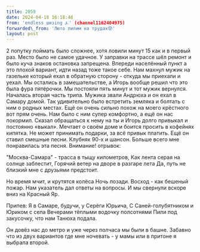 ```yaml
---
title: 2059
date: 2024-04-18 16:18:48
from: 'endless шизing ⍼' (channel1162404975)
forwarded\_from: 'Люто пилим на трудах😰'
layout: post
---
```


2 попутку поймать было сложнее, хотя ловили минут 15 как и в первый раз. Место было не самое удачное. У заправки на трассе шёл ремонт и было куча знаков остановка запрещена. Впереди населённый пункт а это плохой вариант, идти назад тоже такое себе. 
Нам махнул мужик на газельке который ехал в обратную сторону - откуда мы приехали и уехал. Мы остались в замешательстве, а Игорь вообще решил что это была фура пятёрочки. Мы постояли пять минут и тот мужик вернулся. 
Началась вторая часть трипа. Мужика звали Андрюха и он ехал в Самару домой. Так удивительно было встретить земляка и болтать с ним о родных местах. Ещё он очень сильно похож на моего крёстного вот прям очень. Нам было с ним супер комфортно, а ещё он нас покормил. Сказал обращаться к нему на ты и Игорь долго привыкал и постоянно «выкал». Мечтает о своём доме и боится просить в кофейнях кипятка. Не может принимать подарки, за всё привык платить. Ещё он ставил смешные песни. Клубняк 90-х и шансон. Больше всего мне понравилась эта песня. Внимание! отрывок:

  "Москва-Самара" - трасса в тыщу километров,
Как лента серая на солнце заблестит,
Горячий ветер на дворе в разгаре лета
Да, путь не близкий мне с друзьями предстоит.

Но время мчит, и крутятся колёса
Ночь позади. Восход - как бешеный пожар.
Нам указатель дал ответы на вопросы.
И мы свернули вскоре вниз на Красный Яр.

Припев:
Я в Самаре, будучи, у Серёги Юрьича,
С Саней-голубятником и Юриком с села
Вечерами тёплыми водочку полсотнями
Пили под закусочку, что нам Танюха подала.

Он довёз нас до метро и уже через полчаса мы были в башне. Забавно что из двух вариантов где мне ночевать - у мамы или в притоне я выбрала второй.
